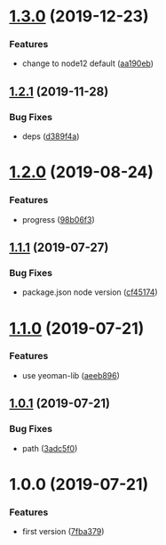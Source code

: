 # [1.3.0](https://github.com/NaturalCycles/generator-backend-service/compare/v1.2.1...v1.3.0) (2019-12-23)


### Features

* change to node12 default ([aa190eb](https://github.com/NaturalCycles/generator-backend-service/commit/aa190ebe7119fb55be0a99d11dffbf6a97f3e001))

## [1.2.1](https://github.com/NaturalCycles/generator-backend-service/compare/v1.2.0...v1.2.1) (2019-11-28)


### Bug Fixes

* deps ([d389f4a](https://github.com/NaturalCycles/generator-backend-service/commit/d389f4a1bdc0298c49ccbdc849e52d171d885b8a))

# [1.2.0](https://github.com/NaturalCycles/generator-backend-service/compare/v1.1.1...v1.2.0) (2019-08-24)


### Features

* progress ([98b06f3](https://github.com/NaturalCycles/generator-backend-service/commit/98b06f3))

## [1.1.1](https://github.com/NaturalCycles/generator-backend-service/compare/v1.1.0...v1.1.1) (2019-07-27)


### Bug Fixes

* package.json node version ([cf45174](https://github.com/NaturalCycles/generator-backend-service/commit/cf45174))

# [1.1.0](https://github.com/NaturalCycles/generator-backend-service/compare/v1.0.1...v1.1.0) (2019-07-21)


### Features

* use yeoman-lib ([aeeb896](https://github.com/NaturalCycles/generator-backend-service/commit/aeeb896))

## [1.0.1](https://github.com/NaturalCycles/generator-backend-service/compare/v1.0.0...v1.0.1) (2019-07-21)


### Bug Fixes

* path ([3adc5f0](https://github.com/NaturalCycles/generator-backend-service/commit/3adc5f0))

# 1.0.0 (2019-07-21)


### Features

* first version ([7fba379](https://github.com/NaturalCycles/generator-backend-service/commit/7fba379))
